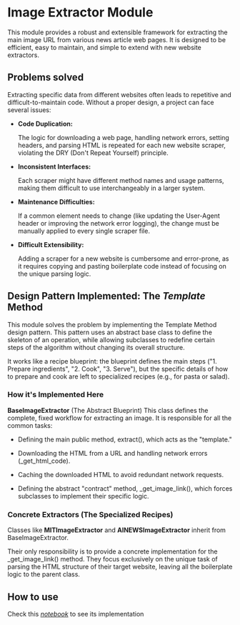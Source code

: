 # Image Extractor Module

This module provides a robust and extensible framework for extracting the main image URL from various news article web pages. It is designed to be efficient, easy to maintain, and simple to extend with new website extractors.

## Problems solved
Extracting specific data from different websites often leads to repetitive and difficult-to-maintain code. Without a proper design, a project can face several issues:

- **Code Duplication:** 

    The logic for downloading a web page, handling network errors, setting headers, and parsing HTML is repeated for each new website scraper, violating the DRY (Don't Repeat Yourself) principle.

- **Inconsistent Interfaces:** 
    
    Each scraper might have different method names and usage patterns, making them difficult to use interchangeably in a larger system.

- **Maintenance Difficulties:**
    
    If a common element needs to change (like updating the User-Agent header or improving the network error logging), the change must be manually applied to every single scraper file.

- **Difficult Extensibility:** 

    Adding a scraper for a new website is cumbersome and error-prone, as it requires copying and pasting boilerplate code instead of focusing on the unique parsing logic.

## Design Pattern Implemented: The *Template* Method

This module solves the problem by implementing the Template Method design pattern. This pattern uses an abstract base class to define the skeleton of an operation, while allowing subclasses to redefine certain steps of the algorithm without changing its overall structure.

It works like a recipe blueprint: the blueprint defines the main steps ("1. Prepare ingredients", "2. Cook", "3. Serve"), but the specific details of how to prepare and cook are left to specialized recipes (e.g., for pasta or salad).

### How it's Implemented Here
**BaseImageExtractor** (The Abstract Blueprint)
This class defines the complete, fixed workflow for extracting an image. It is responsible for all the common tasks:

- Defining the main public method, extract(), which acts as the "template."

- Downloading the HTML from a URL and handling network errors (_get_html_code).

- Caching the downloaded HTML to avoid redundant network requests.

- Defining the abstract "contract" method, _get_image_link(), which forces subclasses to implement their specific logic.

### Concrete Extractors (The Specialized Recipes)
Classes like **MITImageExtractor** and **AINEWSImageExtractor** inherit from BaseImageExtractor. 

Their only responsibility is to provide a concrete implementation for the _get_image_link() method. They focus exclusively on the unique task of parsing the HTML structure of their target website, leaving all the boilerplate logic to the parent class.

## How to use

Check this [*notebook*](../../notebooks/image_extractors.ipynb) to see its implementation